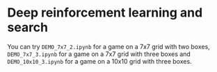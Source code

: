 # Deep reinforcement learning and search

You can try `DEMO_7x7_2.ipynb` for a game on a 7x7 grid with two boxes, `DEMO_7x7_3.ipynb` for a game on a 7x7 grid with three boxes and `DEMO_10x10_3.ipynb` for a game on a 10x10 grid with three boxes.
